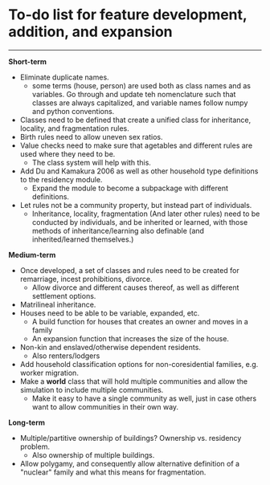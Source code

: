 # To-do list for feature development, addition, and expansion #

----------

**Short-term**

- Eliminate duplicate names. 
	- some terms (house, person) are used both as class names and as variables. Go through and update teh nomenclature such that classes are always capitalized, and variable names follow numpy and python conventions.
- Classes need to be defined that create a unified class for inheritance, locality, and fragmentation rules.
- Birth rules need to allow uneven sex ratios.
- Value checks need to make sure that agetables and different rules are used where they need to be.
	- The class system will help with this.
- Add Du and Kamakura 2006 as well as other household type definitions to the residency module.
	- Expand the module to become a subpackage with different definitions.
- Let rules not be a community property, but instead part of individuals.
	- Inheritance, locality, fragmentation (And later other rules) need to be conducted by individuals, and be inherited or learned, with those methods of inheritance/learning also definable (and inherited/learned themselves.) 


**Medium-term**

- Once developed, a set of classes and rules need to be created for remarriage, incest prohibitions, divorce.
	- Allow divorce and different causes thereof, as well as different settlement options.
- Matrilineal inheritance.
- Houses need to be able to be variable, expanded, etc.
	- A build function for houses that creates an owner and moves in a family
	- An expansion function that increases the size of the house.
- Non-kin and enslaved/otherwise dependent residents.
	- Also renters/lodgers
- Add household classification options for non-coresidential families, e.g. worker migration.
- Make a **world** class that will hold multiple communities and allow the simulation to include multiple communities.
	- Make it easy to have a single community as well, just in case others want to allow communities in their own way.


**Long-term**

- Multiple/partitive ownership of buildings? Ownership vs. residency problem.
	- Also ownership of multiple buildings.
- Allow polygamy, and consequently allow alternative definition of a "nuclear" family and what this means for fragmentation.